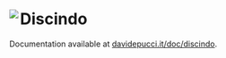 # Discindo <a href="https://davidepucci.it/doc/discindo"><img align="left" src="https://github.com/streambinder.png?size=96"></a>

Documentation available at [davidepucci.it/doc/discindo](https://davidepucci.it/doc/discindo).
